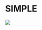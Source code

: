 <h1>SIMPLE</h1>
<img src="http://127.0.0.1:5500/main-page/assets/mobile-removebg-preview-removebg-preview.png">
